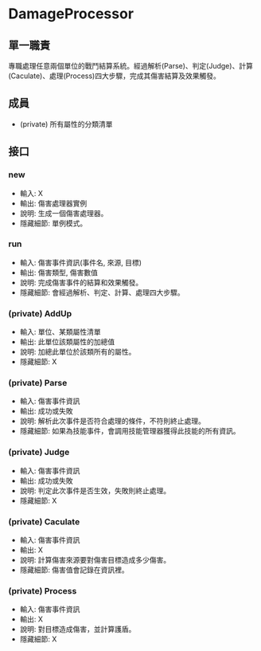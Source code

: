 # DamageProcessor

## 單一職責
專職處理任意兩個單位的戰鬥結算系統。經過解析(Parse)、判定(Judge)、計算(Caculate)、處理(Process)四大步驟，完成其傷害結算及效果觸發。

## 成員
- (private) 所有屬性的分類清單

## 接口

### new
- 輸入: X
- 輸出: 傷害處理器實例
- 說明: 生成一個傷害處理器。
- 隱藏細節: 單例模式。

### run
- 輸入: 傷害事件資訊(事件名, 來源, 目標)
- 輸出: 傷害類型, 傷害數值
- 說明: 完成傷害事件的結算和效果觸發。
- 隱藏細節: 會經過解析、判定、計算、處理四大步驟。

### (private) AddUp
- 輸入: 單位、某類屬性清單
- 輸出: 此單位該類屬性的加總值
- 說明: 加總此單位於該類所有的屬性。
- 隱藏細節: X

### (private) Parse
- 輸入: 傷害事件資訊
- 輸出: 成功或失敗
- 說明: 解析此次事件是否符合處理的條件，不符則終止處理。
- 隱藏細節: 如果為技能事件，會調用技能管理器獲得此技能的所有資訊。

### (private) Judge
- 輸入: 傷害事件資訊
- 輸出: 成功或失敗
- 說明: 判定此次事件是否生效，失敗則終止處理。
- 隱藏細節: X

### (private) Caculate
- 輸入: 傷害事件資訊
- 輸出: X
- 說明: 計算傷害來源要對傷害目標造成多少傷害。
- 隱藏細節: 傷害值會記錄在資訊裡。

### (private) Process
- 輸入: 傷害事件資訊
- 輸出: X
- 說明: 對目標造成傷害，並計算護盾。
- 隱藏細節: X
